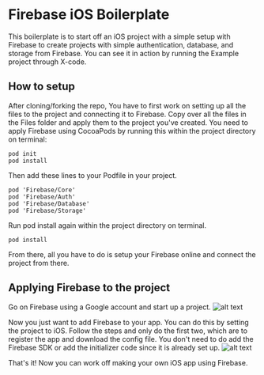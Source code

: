 # Firebase iOS Boilerplate

This boilerplate is to start off an iOS project with a simple setup with Firebase to create projects with simple authentication, database, and storage from Firebase. You can see it in action by running the Example project through X-code.

## How to setup

After cloning/forking the repo, You have to first work on setting up all the files to the project and connecting it to Firebase. Copy over all the files in the Files folder and apply them to the project you've created.
You need to apply Firebase using CocoaPods by running this within the project directory on terminal:
```
pod init
pod install
```
Then add these lines to your Podfile in your project.
```
pod 'Firebase/Core'
pod 'Firebase/Auth'
pod 'Firebase/Database'
pod 'Firebase/Storage'
```
Run pod install again within the project directory on terminal.
```
pod install
```
From there, all you have to do is setup your Firebase online and connect the project from there.

## Applying Firebase to the project

Go on Firebase using a Google account and start up a project. 
![alt text](https://cdn.rawgit.com/MakeSchool-Tutorials/Makestagram-Swift-V3/e3d3d494c07f3e0ec8b1600257166d2d6b1a313e/P01-Intro-To-Firebase/assets/02_empty_firebase_console.png)

Now you just want to add Firebase to your app. You can do this by setting the project to iOS. Follow the steps and only do the first two, which are to register the app and download the config file. You don't need to do add the Firebase SDK or add the initializer code since it is already set up. 
![alt text](https://cdn.rawgit.com/MakeSchool-Tutorials/Makestagram-Swift-V3/e3d3d494c07f3e0ec8b1600257166d2d6b1a313e/P01-Intro-To-Firebase/assets/05_initial_project_overview.png)

That's it! Now you can work off making your own iOS app using Firebase.